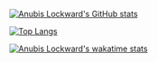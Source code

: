[![Anubis Lockward's GitHub stats](https://github-readme-stats.vercel.app/api?username=mr2much)](https://github.com/mr2much/github-readme-stats)

[![Top Langs](https://github-readme-stats.vercel.app/api/top-langs/?username=mr2much&layout=compact)](https://github.com/mr2much/github-readme-stats)

[![Anubis Lockward's wakatime stats](https://github-readme-stats.vercel.app/api/wakatime?username=mr2much)](https://github.com/mr2much/github-readme-stats)
